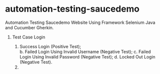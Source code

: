 # automation-testing-saucedemo
Automation Testing Saucedemo Website Using Framework Selenium Java and Cucumber Gherkin.
1. Test Case Login
   <ol><li>Success Login (Positive Test);</li>
   b. Failed Login Using Invalid Username (Negative Test);
   c. Failed Login Using Invalid Password (Negative Test);
   d. Locked Out Login (Negative Test).
   </ul>

2. 



